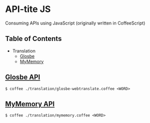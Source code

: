 # API-tite JS
Consuming APIs using JavaScript (originally written in CoffeeScript) 


## Table of Contents

* Translation
    * [Glosbe](#glosbe_api)
    * [MyMemory](#mymemory_api)


## [Glosbe API](https://glosbe.com/a-api)

`$ coffee ./translation/glosbe-webtranslate.coffee <WORD>`


## [MyMemory API](http://mymemory.translated.net/doc/spec.php)

`$ coffee ./translation/mymemory.coffee <WORD>`
